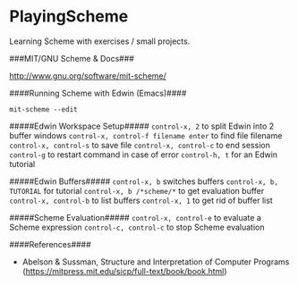 PlayingScheme
=============

Learning Scheme with exercises / small projects.


###MIT/GNU Scheme & Docs### 

http://www.gnu.org/software/mit-scheme/


####Running Scheme with Edwin (Emacs)####

`mit-scheme --edit`


#####Edwin Workspace Setup#####
`control-x, 2` to split Edwin into 2 buffer windows
`control-x, control-f filename enter` to find file filename
`control-x, control-s` to save file
`control-x, control-c` to end session
`control-g` to restart command in case of error
`control-h, t` for an Edwin tutorial

#####Edwin Buffers#####
`control-x, b` switches buffers
`control-x, b, TUTORIAL` for tutorial
`control-x, b /*scheme/*` to get evaluation buffer
`control-x, control-b` to list buffers
`control-x, 1` to get rid of buffer list

#####Scheme Evaluation#####
`control-x, control-e` to evaluate a Scheme expression
`control-c, control-c` to stop Scheme evaluation



####References####

* Abelson & Sussman, Structure and Interpretation of Computer Programs (https://mitpress.mit.edu/sicp/full-text/book/book.html)
